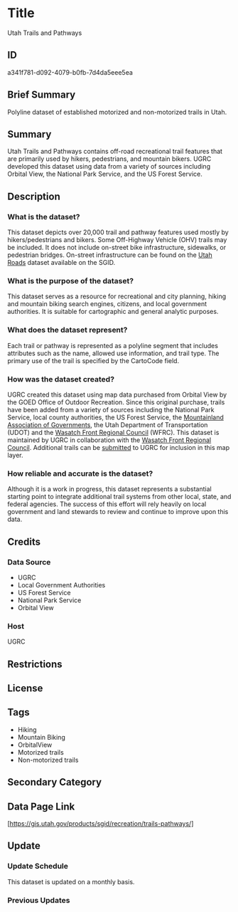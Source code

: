 # Title

Utah Trails and Pathways

## ID

a341f781-d092-4079-b0fb-7d4da5eee5ea

## Brief Summary

Polyline dataset of established motorized and non-motorized trails in Utah.

## Summary

Utah Trails and Pathways contains off-road recreational trail features that are primarily used by hikers, pedestrians, and mountain bikers. UGRC developed this dataset using data from a variety of sources including Orbital View, the National Park Service, and the US Forest Service.

## Description

### What is the dataset?

This dataset depicts over 20,000 trail and pathway features used mostly by hikers/pedestrians and bikers. Some Off-Highway Vehicle (OHV) trails may be included. It does not include on-street bike infrastructure, sidewalks, or pedestrian bridges. On-street infrastructure can be found on the [Utah Roads](https://gis.utah.gov/products/sgid/transportation/road-centerlines/) dataset available on the SGID.

### What is the purpose of the dataset?

This dataset serves as a resource for recreational and city planning, hiking and mountain biking search engines, citizens, and local government authorities. It is suitable for cartographic and general analytic purposes.

### What does the dataset represent?

Each trail or pathway is represented as a polyline segment that includes attributes such as the name, allowed use information, and trail type. The primary use of the trail is specified by the CartoCode field.

### How was the dataset created?

UGRC created this dataset using map data purchased from Orbital View by the GOED Office of Outdoor Recreation. Since this original purchase, trails have been added from a variety of sources including the National Park Service, local county authorities, the US Forest Service, the [Mountainland Association of Governments](https://mountainland.org/), the Utah Department of Transportation (UDOT) and the [Wasatch Front Regional Council](https://wfrc.org/) (WFRC). This dataset is maintained by UGRC in collaboration with the [Wasatch Front Regional Council](https://wfrc.org/). Additional trails can be [submitted](https://gis.utah.gov/contact/) to UGRC for inclusion in this map layer.

### How reliable and accurate is the dataset?

Although it is a work in progress, this dataset represents a substantial starting point to integrate additional trail systems from other local, state, and federal agencies. The success of this effort will rely heavily on local government and land stewards to review and continue to improve upon this data.

<!--- This is the original language of the metadata. Is this dataset still considered a "starting point"? Are we relying on local government and land stewards to maintain this dataset, or are we the primary driving force in updating and improving it? -->

## Credits

### Data Source

- UGRC
- Local Government Authorities
- US Forest Service
- National Park Service
- Orbital View

### Host

UGRC

## Restrictions

## License

## Tags

- Hiking
- Mountain Biking
- OrbitalView
- Motorized trails
- Non-motorized trails

## Secondary Category

## Data Page Link

[https://gis.utah.gov/products/sgid/recreation/trails-pathways/]

## Update

### Update Schedule

This dataset is updated on a monthly basis.

### Previous Updates
